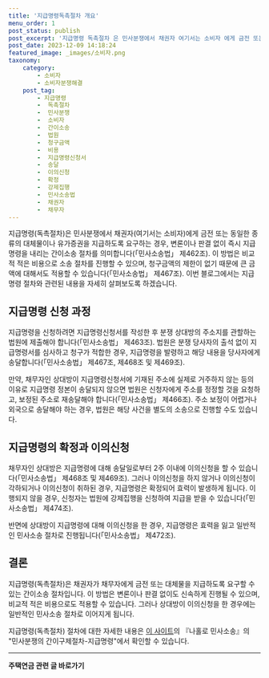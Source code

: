 ```yaml
---
title: '지급명령독촉절차 개요'
menu_order: 1
post_status: publish
post_excerpt: '지급명령 독촉절차 은 민사분쟁에서 채권자 여기서는 소비자 에게 금전 또는 동일한 종류의 대체물이나 유가증권을 지급하도록 요구하는 경우, 변론이나 판결 없이 즉시 지급명령을 내리는 간이소송 절차를 의미합니다  민사소송법  제462조 . 이 방법은 비교적 적은 비용으로 소송 절차를 진행할 수 있으며, 청구금액의 제한이 없기 때문에 큰 금액에 대해서도 적용할 수 있습니다  민사소송법  제467조 . 이번 블로그에서는 지급명령 절차와 관련된 내용을 자세히 살펴보도록 하겠습니다.'
post_date: 2023-12-09 14:18:24
featured_image: _images/소비자.png
taxonomy:
    category:
        - 소비자
        - 소비자분쟁해결
    post_tag:
        - 지급명령
        -  독촉절차
        -  민사분쟁
        -  소비자
        -  간이소송
        -  법원
        -  청구금액
        -  비용
        -  지급명령신청서
        -  송달
        -  이의신청
        -  확정
        -  강제집행
        -  민사소송법
        -  채권자
        -  채무자
---
```



지급명령(독촉절차)은 민사분쟁에서 채권자(여기서는 소비자)에게 금전 또는 동일한 종류의 대체물이나 유가증권을 지급하도록 요구하는 경우, 변론이나 판결 없이 즉시 지급명령을 내리는 간이소송 절차를 의미합니다(「민사소송법」 제462조). 이 방법은 비교적 적은 비용으로 소송 절차를 진행할 수 있으며, 청구금액의 제한이 없기 때문에 큰 금액에 대해서도 적용할 수 있습니다(「민사소송법」 제467조). 이번 블로그에서는 지급명령 절차와 관련된 내용을 자세히 살펴보도록 하겠습니다.

## 지급명령 신청 과정

지급명령을 신청하려면 지급명령신청서를 작성한 후 분쟁 상대방의 주소지를 관할하는 법원에 제출해야 합니다(「민사소송법」 제463조). 법원은 분쟁 당사자의 출석 없이 지급명령서를 심사하고 청구가 적합한 경우, 지급명령을 발령하고 해당 내용을 당사자에게 송달합니다(「민사소송법」 제467조, 제468조 및 제469조).

만약, 채무자인 상대방이 지급명령신청서에 기재된 주소에 실제로 거주하지 않는 등의 이유로 지급명령 정본이 송달되지 않으면 법원은 신청자에게 주소를 정정할 것을 요청하고, 보정된 주소로 재송달해야 합니다(「민사소송법」 제466조). 주소 보정이 어렵거나 외국으로 송달해야 하는 경우, 법원은 해당 사건을 별도의 소송으로 진행할 수도 있습니다.

## 지급명령의 확정과 이의신청

채무자인 상대방은 지급명령에 대해 송달일로부터 2주 이내에 이의신청을 할 수 있습니다(「민사소송법」 제468조 및 제469조). 그러나 이의신청을 하지 않거나 이의신청이 각하되거나 이의신청이 취하된 경우, 지급명령은 확정되어 효력이 발생하게 됩니다. 이행되지 않을 경우, 신청자는 법원에 강제집행을 신청하여 지급을 받을 수 있습니다(「민사소송법」 제474조).

반면에 상대방이 지급명령에 대해 이의신청을 한 경우, 지급명령은 효력을 잃고 일반적인 민사소송 절차로 진행됩니다(「민사소송법」 제472조).

## 결론

지급명령(독촉절차)은 채권자가 채무자에게 금전 또는 대체물을 지급하도록 요구할 수 있는 간이소송 절차입니다. 이 방법은 변론이나 판결 없이도 신속하게 진행될 수 있으며, 비교적 적은 비용으로도 적용할 수 있습니다. 그러나 상대방이 이의신청을 한 경우에는 일반적인 민사소송 절차로 이어지게 됩니다.

지급명령(독촉절차) 절차에 대한 자세한 내용은 [이 사이트](https://www.easylaw.go.kr/)의 『나홀로 민사소송』의 "민사분쟁의 간이구제절차-지급명령"에서 확인할 수 있습니다.


<!-- wp:separator -->
<hr class="wp-block-separator has-alpha-channel-opacity"/>
<!-- /wp:separator -->

<!-- wp:group {"backgroundColor":"base","layout":{"type":"constrained"}} -->
<div class="wp-block-group has-base-background-color has-background"><!-- wp:paragraph {"align":"center","fontSize":"medium"} -->
<p class="has-text-align-center has-large-font-size"><strong>주택연금 관련 글 바로가기</strong></p>
<!-- /wp:paragraph -->


<!-- wp:latest-posts
{"categories":[{"id":14528,"count":19,"description":"","link":"https://uknowlaw.com/category/%ec%a3%bc%ed%83%9d%ec%97%b0%ea%b8%88/","name":"주택연금","slug":"주택연금","taxonomy":"category","parent":0,"meta":[],"_links":{"self":[{"href":"https://uknowlaw.com/wp-json/wp/v2/categories/14528"}],"collection":[{"href":"https://uknowlaw.com/wp-json/wp/v2/categories"}],"about":[{"href":"https://uknowlaw.com/wp-json/wp/v2/taxonomies/category"}],"wp:post_type":[{"href":"https://uknowlaw.com/wp-json/wp/v2/posts?categories=14528"}],"curies":[{"name":"wp","href":"https://api.w.org/{rel}","templated":true}]}}],"postsToShow":100,"excerptLength":28,"postLayout":"grid","columns":2,"featuredImageAlign":"left","featuredImageSizeSlug":"large","fontSize":"small"} /--></div>
<!-- /wp:group -->